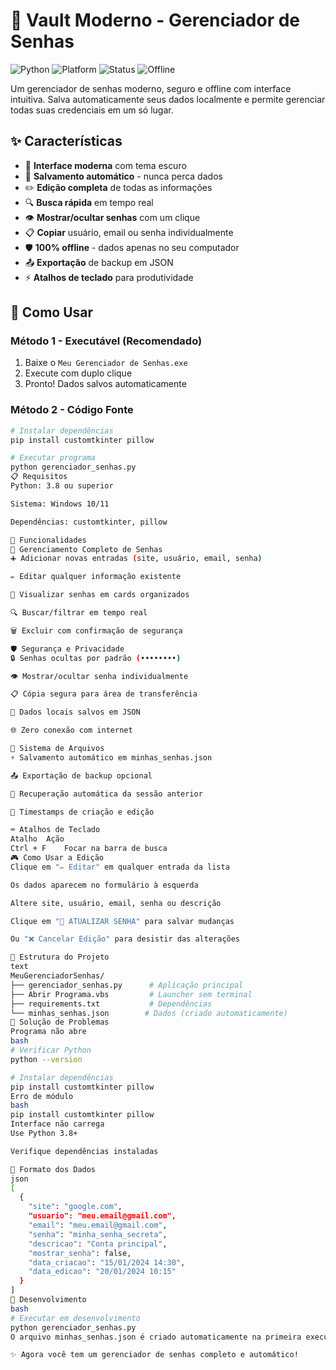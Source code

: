 # 🔐 Vault Moderno - Gerenciador de Senhas

![Python](https://img.shields.io/badge/Python-3.8%2B-yellow)
![Platform](https://img.shields.io/badge/Platform-Windows-blue)
![Status](https://img.shields.io/badge/Status-Stable-brightgreen)
![Offline](https://img.shields.io/badge/🔒-Offline%20Only-darkblue)

Um gerenciador de senhas moderno, seguro e offline com interface intuitiva. Salva automaticamente seus dados localmente e permite gerenciar todas suas credenciais em um só lugar.

## ✨ Características

- 🎨 **Interface moderna** com tema escuro
- 💾 **Salvamento automático** - nunca perca dados
- ✏️ **Edição completa** de todas as informações
- 🔍 **Busca rápida** em tempo real
- 👁 **Mostrar/ocultar senhas** com um clique
- 📋 **Copiar** usuário, email ou senha individualmente
- 🛡️ **100% offline** - dados apenas no seu computador
- 📤 **Exportação** de backup em JSON
- ⚡ **Atalhos de teclado** para produtividade

## 🚀 Como Usar

### Método 1 - Executável (Recomendado)
1. Baixe o `Meu Gerenciador de Senhas.exe`
2. Execute com duplo clique
3. Pronto! Dados salvos automaticamente

### Método 2 - Código Fonte
```bash
# Instalar dependências
pip install customtkinter pillow

# Executar programa
python gerenciador_senhas.py
📋 Requisitos
Python: 3.8 ou superior

Sistema: Windows 10/11

Dependências: customtkinter, pillow

🎯 Funcionalidades
🔐 Gerenciamento Completo de Senhas
➕ Adicionar novas entradas (site, usuário, email, senha)

✏️ Editar qualquer informação existente

👀 Visualizar senhas em cards organizados

🔍 Buscar/filtrar em tempo real

🗑️ Excluir com confirmação de segurança

🛡️ Segurança e Privacidade
🔒 Senhas ocultas por padrão (••••••••)

👁️ Mostrar/ocultar senha individualmente

📋 Cópia segura para área de transferência

💾 Dados locais salvos em JSON

🌐 Zero conexão com internet

💾 Sistema de Arquivos
⚡ Salvamento automático em minhas_senhas.json

📤 Exportação de backup opcional

🔄 Recuperação automática da sessão anterior

📅 Timestamps de criação e edição

⌨️ Atalhos de Teclado
Atalho	Ação
Ctrl + F	Focar na barra de busca
🎮 Como Usar a Edição
Clique em "✏️ Editar" em qualquer entrada da lista

Os dados aparecem no formulário à esquerda

Altere site, usuário, email, senha ou descrição

Clique em "💾 ATUALIZAR SENHA" para salvar mudanças

Ou "❌ Cancelar Edição" para desistir das alterações

📁 Estrutura do Projeto
text
MeuGerenciadorSenhas/
├── gerenciador_senhas.py      # Aplicação principal
├── Abrir Programa.vbs         # Launcher sem terminal
├── requirements.txt           # Dependências
└── minhas_senhas.json        # Dados (criado automaticamente)
🐛 Solução de Problemas
Programa não abre
bash
# Verificar Python
python --version

# Instalar dependências
pip install customtkinter pillow
Erro de módulo
bash
pip install customtkinter pillow
Interface não carrega
Use Python 3.8+

Verifique dependências instaladas

💾 Formato dos Dados
json
[
  {
    "site": "google.com",
    "usuario": "meu.email@gmail.com",
    "email": "meu.email@gmail.com", 
    "senha": "minha_senha_secreta",
    "descricao": "Conta principal",
    "mostrar_senha": false,
    "data_criacao": "15/01/2024 14:30",
    "data_edicao": "20/01/2024 10:15"
  }
]
🔧 Desenvolvimento
bash
# Executar em desenvolvimento
python gerenciador_senhas.py
O arquivo minhas_senhas.json é criado automaticamente na primeira execução.

✨ Agora você tem um gerenciador de senhas completo e automático!




